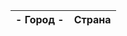 <!doctype html>
<html lang="ru">

<head>
  <meta charset="UTF-8">
  <meta http-equiv="Pragma" content="no-cache">
  <script type="text/javascript" src="https://code.jquery.com/jquery-3.1.1.min.js"></script>  
</head>
    
<body>

<table id="table">
    <thead>
        <tr>
            <th> - Город - </th>
            <th>Страна</th>
        </tr>
    </thead>
    <tbody>
    </tbody>
</table>

<script>
$(document).ready(function(){
    $('body').append('<br/>6 Этот текст добавлен с помощью полного jQuery');
});
$.ajax({
    type: 'GET',
    url: 'https://study.ps-gkh.ru/v8_nn_zhkh20_study/hs/api/v1/ping/',
    dheaders: {"Authorization": "Basic 0J3Rg9C20L3QvtCyINCSLtCfLjowMDAxOTc0"},
    success: function(data) { console.log(data); }, // обработка ответа от сервера
    error: function(jqXHR) { console.log('Ошибка выполнения'); },
    complete: function() { console.log('Завершение выполнения'); }
});
</script>

<script src="one.js"></script>

</body>
